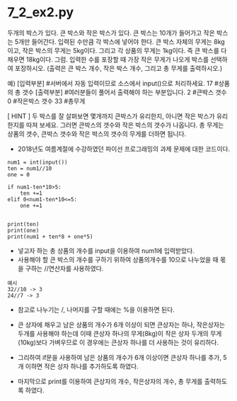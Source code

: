 # 7_2_ex2.py
두개의 박스가 있다. 큰 박스와 작은 박스가 있다. 큰 박스는 10개가 들어가고 작은 박스는 5개만 들어간다. 입력된 수만큼 각 박스에 넣어야 한다. 큰 박스 자체의 무게는 8kg이고, 작은 박스의 무게는 5kg이다. 그리고 각 상품의 무게는 1kg이다. 즉 큰 박스를 다 채우면 18kg이다. 그럼. 입력한 수를 포장할 때 가장 작은 무게가 나오게 박스를 선택하여 포장하시오. (출력은 큰 박스 개수, 작은 박스 개수, 그리고 총 무게를 출력하시오.)

예)
[입력부분] #서버에서 자동 입력이므로 소스에서 input()으로 처리하세요.
17 #상품의 총 갯수
[출력부분] #여러분들이 풀어서 출력해야 하는 부분입니다.
2 #큰박스 갯수
0 #작은박스 갯수
33 #총무게

[ HINT ] 두 박스를 잘 살펴보면 몇개까지 큰박스가 유리한지, 아니면 작은 박스가 유리한지를 따져 보세요. 그러면 큰박스의 갯수와 작은 박스의 갯수가 나옵니다. 총 무게는 상품의 갯수, 큰박스 갯수와 작은 박스의 갯수의 무게를 더하면 됩니다.

- 2018년도 여름계절에 수강하였던 파이선 프로그래밍의 과제 문제에 대한 코드이다.

````
num1 = int(input())
ten = num1//10
one = 0

if num1-ten*10>5:
    ten +=1
elif 0<num1-ten*10<=5:
    one +=1


print(ten)
print(one)
print(num1 + ten*8 + one*5)
````

- 넣고자 하는 총 상품의 개수를 input을 이용하여 num1에 입력받았다.
- 사용해야 할 큰 박스의 개수를 구하기 위하여 상품의개수를 10으로 나누었을 때 몫을 구하는 //연산자를 사용하였다.
````
예시
32//10 -> 3
24//7 -> 3
````
- 참고로 나누기는 /, 나머지를 구할 때에는 %을 이용하면 된다.
- 큰 상자에 채우고 남은 상품의 개수가 6개 이상이 되면 큰상자는 하나, 작은상자는 두개를 사용해야 하는데 이때 큰상자 하나의 무게(8kg)이 작은 상자 두개의 무게(10kg)보다 가벼우므로 이 경우에는 큰상자 하나를 더 사용하는 것이 유리하다.

- 그리하여 if문을 사용하여 남은 상품의 개수가 6개 이상이면 큰상자 하나를 추가, 5개 이하면 작은 상자 하나를 추가하도록 하였다.
- 마지막으로 print를 이용하여 큰상자의 개수, 작은상자의 개수, 총 무게를 출력하도록 하였다.


